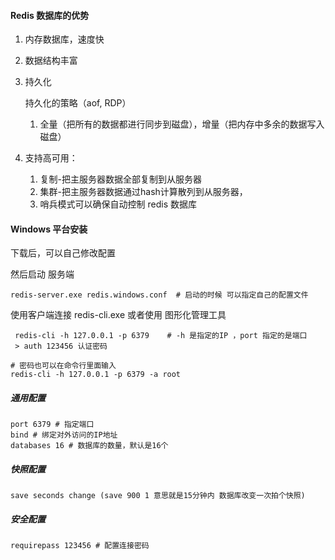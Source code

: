 #### Redis 数据库的优势

1. 内存数据库，速度快

2. 数据结构丰富

3. 持久化

   持久化的策略（aof, RDP）

   1. 全量（把所有的数据都进行同步到磁盘），增量（把内存中多余的数据写入磁盘）

4. 支持高可用：

   1. 复制-把主服务器数据全部复制到从服务器
   2. 集群-把主服务器数据通过hash计算散列到从服务器，
   3. 哨兵模式可以确保自动控制 redis 数据库



#### Windows 平台安装

下载后，可以自己修改配置 

然后启动 服务端

```
redis-server.exe redis.windows.conf  # 启动的时候 可以指定自己的配置文件
```

使用客户端连接 redis-cli.exe 或者使用 图形化管理工具

```
 redis-cli -h 127.0.0.1 -p 6379    # -h 是指定的IP ，port 指定的是端口
 > auth 123456 认证密码
```

```
# 密码也可以在命令行里面输入
redis-cli -h 127.0.0.1 -p 6379 -a root
```



##### 通用配置

```
port 6379 # 指定端口
bind # 绑定对外访问的IP地址
databases 16 # 数据库的数量，默认是16个
```

##### 快照配置

```
save seconds change (save 900 1 意思就是15分钟内 数据库改变一次拍个快照)
```

##### 安全配置

```
requirepass 123456 # 配置连接密码
```

